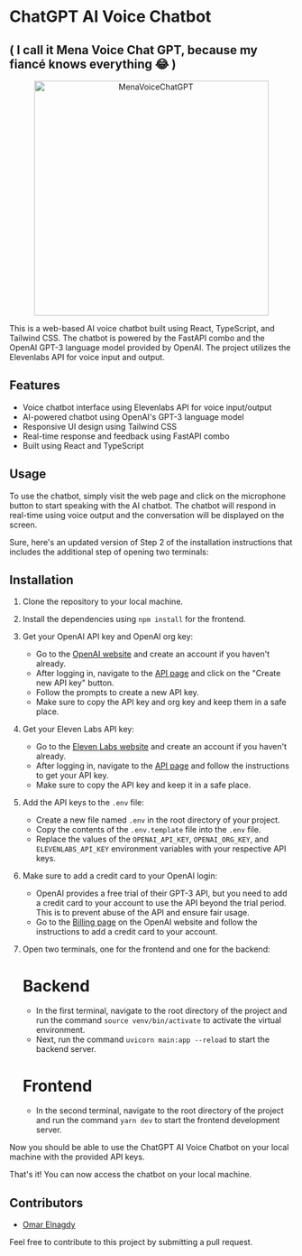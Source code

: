 # ChatGPT AI Voice Chatbot 
## ( I call it Mena Voice Chat GPT, because my fiancé knows everything 😂 )

<p align="center">
  <img width="416" alt="MenaVoiceChatGPT" src="https://user-images.githubusercontent.com/34172611/237021444-9d5ef620-3f69-4c4c-9deb-f6f0338de60a.png">
</p>


This is a web-based AI voice chatbot built using React, TypeScript, and Tailwind CSS. The chatbot is powered by the FastAPI combo and the OpenAI GPT-3 language model provided by OpenAI. The project utilizes the Elevenlabs API for voice input and output.

## Features

- Voice chatbot interface using Elevenlabs API for voice input/output
- AI-powered chatbot using OpenAI's GPT-3 language model
- Responsive UI design using Tailwind CSS
- Real-time response and feedback using FastAPI combo
- Built using React and TypeScript


## Usage

To use the chatbot, simply visit the web page and click on the microphone button to start speaking with the AI chatbot. The chatbot will respond in real-time using voice output and the conversation will be displayed on the screen.

Sure, here's an updated version of Step 2 of the installation instructions that includes the additional step of opening two terminals:

## Installation

1. Clone the repository to your local machine.

2. Install the dependencies using `npm install` for the frontend.

3. Get your OpenAI API key and OpenAI org key:
   - Go to the [OpenAI website](https://openai.com/) and create an account if you haven't already.
   - After logging in, navigate to the [API page](https://beta.openai.com/docs/api/overview) and click on the "Create new API key" button.
   - Follow the prompts to create a new API key.
   - Make sure to copy the API key and org key and keep them in a safe place.

4. Get your Eleven Labs API key:
   - Go to the [Eleven Labs website](https://eleven-labs.com/en/) and create an account if you haven't already.
   - After logging in, navigate to the [API page](https://docs.elevensights.com/reference/welcome-to-elevensights-api) and follow the instructions to get your API key.
   - Make sure to copy the API key and keep it in a safe place.

5. Add the API keys to the `.env` file:
   - Create a new file named `.env` in the root directory of your project.
   - Copy the contents of the `.env.template` file into the `.env` file.
   - Replace the values of the `OPENAI_API_KEY`, `OPENAI_ORG_KEY`, and `ELEVENLABS_API_KEY` environment variables with your respective API keys.

6. Make sure to add a credit card to your OpenAI login:
   - OpenAI provides a free trial of their GPT-3 API, but you need to add a credit card to your account to use the API beyond the trial period. This is to prevent abuse of the API and ensure fair usage.
   - Go to the [Billing page](https://beta.openai.com/billing) on the OpenAI website and follow the instructions to add a credit card to your account.

7. Open two terminals, one for the frontend and one for the backend:
   # Backend
   - In the first terminal, navigate to the root directory of the project and run the command `source venv/bin/activate` to activate the virtual environment.
   - Next, run the command `uvicorn main:app --reload` to start the backend server.
   # Frontend
   - In the second terminal, navigate to the root directory of the project and run the command `yarn dev` to start the frontend development server.

Now you should be able to use the ChatGPT AI Voice Chatbot on your local machine with the provided API keys.

That's it! You can now access the chatbot on your local machine.

## Contributors

- [Omar Elnagdy](https://github.com/omar212)

Feel free to contribute to this project by submitting a pull request.
